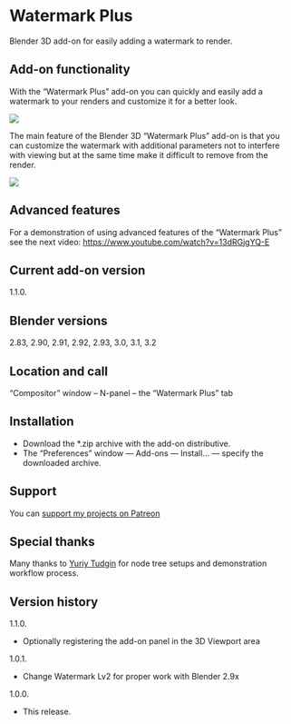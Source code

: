# Watermark Plus
Blender 3D add-on for easily adding a watermark to render.

Add-on functionality
-
With the “Watermark Plus” add-on you can quickly and easily add a watermark to your renders and customize it for a better look.

<img src="https://b3d.interplanety.org/wp-content/upload_content/2020/07/preview_02_1200x600-400x200.jpg"><p>

The main feature of the Blender 3D “Watermark Plus” add-on is that you can customize the watermark with additional parameters not to interfere with viewing but at the same time make it difficult to remove from the render.

<img src="https://b3d.interplanety.org/wp-content/upload_content/2020/07/preview_04_1200x600-400x200.jpg"><p>

Advanced features
-
For a demonstration of using advanced features of the “Watermark Plus” see the next video:
https://www.youtube.com/watch?v=13dRGjgYQ-E

Current add-on version
-
1.1.0.

Blender versions
-
2.83, 2.90, 2.91, 2.92, 2.93, 3.0, 3.1, 3.2

Location and call
-
“Compositor” window – N-panel – the “Watermark Plus” tab

Installation
-
- Download the *.zip archive with the add-on distributive.
- The “Preferences” window — Add-ons — Install… — specify the downloaded archive.

Support
-
You can <a href='https://www.patreon.com/interplanety' target='_blank'>support my projects on Patreon</a>

Special thanks
-
Many thanks to <a href="http://dezigner.tilda.ws/">Yuriy Tudgin</a> for node tree setups and demonstration workflow process.

Version history
-
1.1.0.
- Optionally registering the add-on panel in the 3D Viewport area

1.0.1.
- Change Watermark Lv2 for proper work with Blender 2.9x

1.0.0.
- This release.
